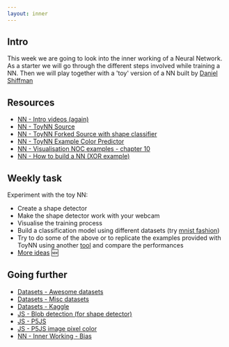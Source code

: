```yaml
---
layout: inner
---
```


## Intro

This week we are going to look into the inner working of a Neural Network. As a starter we will go through the different steps involved while training a NN. Then we will play together with a 'toy' version of a NN built by [Daniel Shiffman](http://thecodingtrain.com) 

## Resources

+ [NN - Intro videos (again)](https://www.youtube.com/playlist?list=PLZHQObOWTQDNU6R1_67000Dx_ZCJB-3pi)
+ [NN - ToyNN Source](https://github.com/CodingTrain/Toy-Neural-Network-JS/)
+ [NN - ToyNN Forked Source with shape classifier](https://github.com/gu-ma/Toy-Neural-Network-JS/)
+ [NN - ToyNN Example Color Predictor](https://editor.p5js.org/natureofcode/sketches/SkYS8WwjG)
+ [NN - Visualisation NOC examples - chapter 10](https://github.com/shiffman/The-Nature-of-Code-Examples-p5.js/tree/master/chp10_nn)
+ [NN - How to build a NN (XOR example)](https://stevenmiller888.github.io/mind-how-to-build-a-neural-network/)

## Weekly task

Experiment with the toy NN:
+ Create a shape detector
+ Make the shape detector work with your webcam
+ Visualise the training process
+ Build a classification model using different datasets (try [mnist fashion](https://github.com/zalandoresearch/fashion-mnist))
+ Try to do some of the above or to replicate the examples provided with ToyNN using another [tool](../#tools) and compare the performances
+ [More ideas](https://github.com/shiffman/NOC-S18/wiki/Homework-6) :new:

## Going further

+ [Datasets - Awesome datasets](https://github.com/awesomedata/awesome-public-datasets)
+ [Datasets - Misc datasets](https://www.kdnuggets.com/datasets/index.html)
+ [Datasets - Kaggle](https://www.kaggle.com/datasets)
+ [JS - Blob detection (for shape detector)](http://blog.acipo.com/blob-detection-js/)
+ [JS - P5JS](https://github.com/processing/p5.js)
+ [JS - P5JS image pixel color ](https://p5js.org/examples/image-pointillism.html)
+ [NN - Inner Working - Bias](https://www.quora.com/What-is-bias-in-artificial-neural-network)